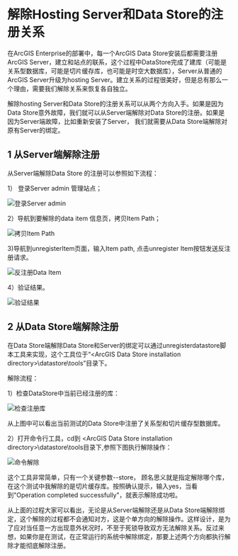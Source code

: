# 解除Hosting Server和Data Store的注册关系 #


在ArcGIS Enterprise的部署中，每一个ArcGIS Data Store安装后都需要注册ArcGIS Server，建立和站点的联系，这个过程中DataStore完成了建库（可能是关系型数据库，可能是切片缓存库，也可能是时空大数据库），Server从普通的ArcGIS Server升级为hosting Server。建立关系的过程很美好，但是总有那么一个理由，需要我们解除关系来恢复各自独立。

解除hosting Server和Data Store的注册关系可以从两个方向入手。如果是因为Data Store意外故障，我们就可以从Server端解除对Data Store的注册。如果是因为Server端故障，比如重新安装了Server， 我们就需要从Data Store端解除对原有Server的绑定。

## 1 从Server端解除注册    

从Server端解除Data Store 的注册可以参照如下流程：  

1） 登录Server admin 管理站点；  

![登录Server admin](https://raw.githubusercontent.com/serverteamCN/TechnicalArticles/master/pictures/解除hostingServer和DataStore的注册关系01.png)   


2）导航到要解除的data item 信息页，拷贝Item Path；  
  
![拷贝Item Path](https://raw.githubusercontent.com/serverteamCN/TechnicalArticles/master/pictures/解除hostingServer和DataStore的注册关系02.png)  

3)导航到unregisterItem页面，输入Item path, 点击unregister Item按钮发送反注册请求。

![反注册Data Item](https://raw.githubusercontent.com/serverteamCN/TechnicalArticles/master/pictures/解除hostingServer和DataStore的注册关系03.png)  


4）验证结果。  


![验证结果](https://raw.githubusercontent.com/serverteamCN/TechnicalArticles/master/pictures/解除hostingServer和DataStore的注册关系04.png)   



## 2 从Data Store端解除注册  
在Data Store端解除Data Store和Server的绑定可以通过unregisterdatastore脚本工具来实现，这个工具位于“\<ArcGIS Data Store installation directory\>\datastore\tools”目录下。  

解除流程：  

1）检查DataStore中当前已经注册的库：  

![检查注册库](https://raw.githubusercontent.com/serverteamCN/TechnicalArticles/master/pictures/解除hostingServer和DataStore的注册关系05.png)    
 

从上图中可以看出当前测试的Data Store中注册了关系型和切片缓存型数据库。  
 

2）打开命令行工具，cd到 \<ArcGIS Data Store installation directory\>\datastore\tools目录下,参照下图执行解除操作：  
  
![命令解除](https://raw.githubusercontent.com/serverteamCN/TechnicalArticles/master/pictures/解除hostingServer和DataStore的注册关系06.png)    


这个工具非常简单，只有一个关键参数--store， 顾名思义就是指定解除哪个库，在这个测试中我解除的是切片缓存库。按照确认提示，输入yes，当看到"Operation completed successfully"，就表示解除成功啦。

从上面的过程大家可以看出，无论是从Server端解除还是从Data Store端解除绑定，这个解除的过程都不会通知对方，这是个单方向的解除操作。这样设计，是为了应对当任意一方出现意外状况时，不至于死锁导致双方无法解除关系。反过来想，如果你是在测试，在正常运行的系统中解除绑定，那要上述两个方向都执行解除才能彻底解除注册。



  



